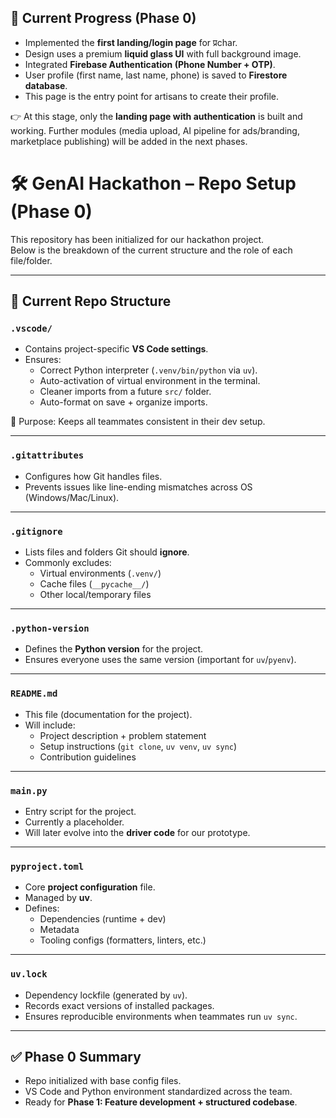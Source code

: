 ## 🚀 Current Progress (Phase 0)

- Implemented the **first landing/login page** for प्रchar.
- Design uses a premium **liquid glass UI** with full background image.
- Integrated **Firebase Authentication (Phone Number + OTP)**.
- User profile (first name, last name, phone) is saved to **Firestore database**.
- This page is the entry point for artisans to create their profile.

👉 At this stage, only the **landing page with authentication** is built and working.
Further modules (media upload, AI pipeline for ads/branding, marketplace publishing) will be added in the next phases.





# 🛠️ GenAI Hackathon – Repo Setup (Phase 0)

This repository has been initialized for our hackathon project.  
Below is the breakdown of the current structure and the role of each file/folder.

---

## 📂 Current Repo Structure

### `.vscode/`
- Contains project-specific **VS Code settings**.
- Ensures:
  - Correct Python interpreter (`.venv/bin/python` via `uv`).
  - Auto-activation of virtual environment in the terminal.
  - Cleaner imports from a future `src/` folder.
  - Auto-format on save + organize imports.

🔑 Purpose: Keeps all teammates consistent in their dev setup.

---

### `.gitattributes`
- Configures how Git handles files.
- Prevents issues like line-ending mismatches across OS (Windows/Mac/Linux).

---

### `.gitignore`
- Lists files and folders Git should **ignore**.
- Commonly excludes:
  - Virtual environments (`.venv/`)
  - Cache files (`__pycache__/`)
  - Other local/temporary files

---

### `.python-version`
- Defines the **Python version** for the project.
- Ensures everyone uses the same version (important for `uv`/`pyenv`).

---

### `README.md`
- This file (documentation for the project).
- Will include:
  - Project description + problem statement
  - Setup instructions (`git clone`, `uv venv`, `uv sync`)
  - Contribution guidelines

---

### `main.py`
- Entry script for the project.
- Currently a placeholder.
- Will later evolve into the **driver code** for our prototype.

---

### `pyproject.toml`
- Core **project configuration** file.
- Managed by **uv**.
- Defines:
  - Dependencies (runtime + dev)
  - Metadata
  - Tooling configs (formatters, linters, etc.)

---

### `uv.lock`
- Dependency lockfile (generated by `uv`).
- Records exact versions of installed packages.
- Ensures reproducible environments when teammates run `uv sync`.

---

## ✅ Phase 0 Summary
- Repo initialized with base config files.  
- VS Code and Python environment standardized across the team.  
- Ready for **Phase 1: Feature development + structured codebase**.  
